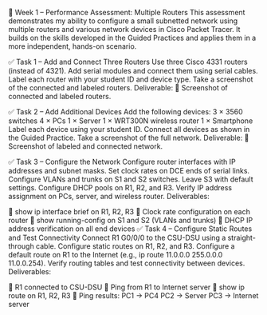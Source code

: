 🧪 Week 1 – Performance Assessment: Multiple Routers
This assessment demonstrates my ability to configure a small subnetted network using multiple routers and various network devices in Cisco Packet Tracer. It builds on the skills developed in the Guided Practices and applies them in a more independent, hands-on scenario.

✅ Task 1 – Add and Connect Three Routers
Use three Cisco 4331 routers (instead of 4321).
Add serial modules and connect them using serial cables.
Label each router with your student ID and device type.
Take a screenshot of the connected and labeled routers.
Deliverable:
📸 Screenshot of connected and labeled routers.

✅ Task 2 – Add Additional Devices
Add the following devices:
3 × 3560 switches
4 × PCs
1 × Server
1 × WRT300N wireless router
1 × Smartphone
Label each device using your student ID.
Connect all devices as shown in the Guided Practice.
Take a screenshot of the full network.
Deliverable:
📸 Screenshot of labeled and connected network.

✅ Task 3 – Configure the Network
Configure router interfaces with IP addresses and subnet masks.
Set clock rates on DCE ends of serial links.
Configure VLANs and trunks on S1 and S2 switches.
Leave S3 with default settings.
Configure DHCP pools on R1, R2, and R3.
Verify IP address assignment on PCs, server, and wireless router.
Deliverables:

📸 show ip interface brief on R1, R2, R3
📸 Clock rate configuration on each router
📸 show running-config on S1 and S2 (VLANs and trunks)
📸 DHCP IP address verification on all end devices
✅ Task 4 – Configure Static Routes and Test Connectivity
Connect R1 G0/0/0 to the CSU-DSU using a straight-through cable.
Configure static routes on R1, R2, and R3.
Configure a default route on R1 to the Internet (e.g., ip route 11.0.0.0 255.0.0.0 11.0.0.254).
Verify routing tables and test connectivity between devices.
Deliverables:

📸 R1 connected to CSU-DSU
📸 Ping from R1 to Internet server
📸 show ip route on R1, R2, R3
📸 Ping results:
PC1 → PC4
PC2 → Server
PC3 → Internet server
